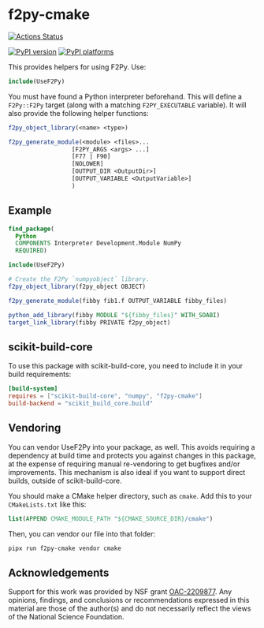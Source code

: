 # f2py-cmake

[![Actions Status][actions-badge]][actions-link]

<!--
[![Documentation Status][rtd-badge]][rtd-link]
-->

[![PyPI version][pypi-version]][pypi-link]
[![PyPI platforms][pypi-platforms]][pypi-link]

<!--
[![GitHub Discussion][github-discussions-badge]][github-discussions-link]
-->

<!-- SPHINX-START -->

This provides helpers for using F2Py. Use:

```cmake
include(UseF2Py)
```

You must have found a Python interpreter beforehand. This will define a
`F2Py::F2Py` target (along with a matching `F2PY_EXECUTABLE` variable). It will
also provide the following helper functions:

```cmake
f2py_object_library(<name> <type>)

f2py_generate_module(<module> <files>...
                  [F2PY_ARGS <args> ...]
                  [F77 | F90]
                  [NOLOWER]
                  [OUTPUT_DIR <OutputDir>]
                  [OUTPUT_VARIABLE <OutputVariable>]
                  )
```

## Example

```cmake
find_package(
  Python
  COMPONENTS Interpreter Development.Module NumPy
  REQUIRED)

include(UseF2Py)

# Create the F2Py `numpyobject` library.
f2py_object_library(f2py_object OBJECT)

f2py_generate_module(fibby fib1.f OUTPUT_VARIABLE fibby_files)

python_add_library(fibby MODULE "${fibby_files}" WITH_SOABI)
target_link_library(fibby PRIVATE f2py_object)
```

## scikit-build-core

To use this package with scikit-build-core, you need to include it in your build
requirements:

```toml
[build-system]
requires = ["scikit-build-core", "numpy", "f2py-cmake"]
build-backend = "scikit_build_core.build"
```

## Vendoring

You can vendor UseF2Py into your package, as well. This avoids requiring a
dependency at build time and protects you against changes in this package, at
the expense of requiring manual re-vendoring to get bugfixes and/or
improvements. This mechanism is also ideal if you want to support direct builds,
outside of scikit-build-core.

You should make a CMake helper directory, such as `cmake`. Add this to your
`CMakeLists.txt` like this:

```cmake
list(APPEND CMAKE_MODULE_PATH "${CMAKE_SOURCE_DIR}/cmake")
```

Then, you can vendor our file into that folder:

```bash
pipx run f2py-cmake vendor cmake
```

## Acknowledgements

Support for this work was provided by NSF grant [OAC-2209877][]. Any opinions,
findings, and conclusions or recommendations expressed in this material are
those of the author(s) and do not necessarily reflect the views of the National
Science Foundation.


<!-- prettier-ignore-start -->
[actions-badge]:            https://github.com/scikit-build/f2py-cmake/workflows/CI/badge.svg
[actions-link]:             https://github.com/scikit-build/f2py-cmake/actions
[github-discussions-badge]: https://img.shields.io/static/v1?label=Discussions&message=Ask&color=blue&logo=github
[github-discussions-link]:  https://github.com/scikit-build/f2py-cmake/discussions
[oac-2209877]:              https://www.nsf.gov/awardsearch/showAward?AWD_ID=2209877&HistoricalAwards=false
[pypi-link]:                https://pypi.org/project/f2py-cmake/
[pypi-platforms]:           https://img.shields.io/pypi/pyversions/f2py-cmake
[pypi-version]:             https://img.shields.io/pypi/v/f2py-cmake
[rtd-badge]:                https://readthedocs.org/projects/f2py-cmake/badge/?version=latest
[rtd-link]:                 https://f2py-cmake.readthedocs.io/en/latest/?badge=latest
<!-- prettier-ignore-end -->
